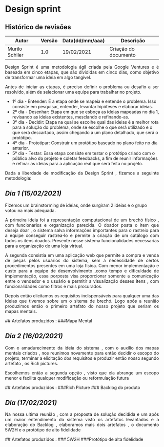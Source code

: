 # Design sprint


## **Histórico de revisões**
Autor | Versão | Data(dd/mm/aaa) | Descrição 
---- | ----------- | ------ | ---------
Murilo Schiler | 1.0 | 19/02/2021 | Criação do documento

<p align="justify">Design Sprint é uma metodologia ágil criada pela Google Ventures e é baseada em cinco etapas, que são divididas em cinco dias, como objetivo de transformar uma ideia em algo tangível.</p>

<p align="justify">
Antes de iniciar as etapas, é preciso definir o problema ou desafio a ser resolvido, além de selecionar uma equipe para trabalhar no projeto.</p>



<ul>
<li>1º dia - Entender: É a etapa onde se mapeia e entende o problema. Isso consiste em pesquisar, entender, levantar hipóteses e elaborar ideias.</li>
<li>2º dia - Desenhar: Etapa em que se esboça as ideias mapeadas no dia 1, revisando as ideias existentes, mesclando e refinando-as.</li>
<li>3º dia - Decidir: Etapa na qual se escolhe qual das ideias é a melhor rota para a solução do problema, onde se escolhe o que será utilizado e o que será descartado, assim chegando a um plano detalhado, que será o protótipo.</li>
<li>4º dia - Prototipar: Construir um protótipo baseado no plano feito no dia anterior.</li>
<li>5º dia - Testar: Essa etapa consiste em testar o protótipo criado com o público alvo do projeto e coletar feedbacks, a fim de reunir informações e refinar as ideias para a aplicação real que será feita no projeto.</li>

</ul>

<p align="justify">
Dada a liberdade de modificação da Design Sprint , fizemos a seguinte metodologia:
</p>

## *Dia 1 (15/02/2021)*
Fizemos um brainstorming de ideias, onde surgiram 2 ideias e o grupo votou na mais adequada.


<p align="justify">
A primeira ideia foi a representação computacional de um brechó físico , com funcionarios e organização parecida. O doador posta o item que deseja doar , o sistema salva informações importantes para o rastreio para a equipe conseguir rastrea-lo e permite a criação de um catálogo com todos os itens doados. Presente nesse sistema funcionalidades necessarias para a organização de uma loja virtual.</p>

<p align="justify">
A segunda consistia em uma aplicação web que permite a compra e venda de peças pelos usuarios do sistema, sem a necessidade de certos procedimentos presentes em uma loja fisica. Com menor implementação e custo para a equipe de desenvolvimento ,como tempo e dificuldade de implementação, essa porposta visa proporcionar somente a comunicação entre o vendedor e o usuário e permitir a visualização desses itens , com funcionalidades como filtros e mais procurados.
</p>

<p align="justify">
Depois então elicitamos os requisitos indispensáveis para qualquer uma das ideias que tivemos sobre um o sitema de brechó. Logo após a reunião produzimos então o primeiro artefato do nosso projeto que seriam os mapas mentais. 
</p>
## Artefatos produzidos :
###Mapa Mental

## *Dia 2 (16/02/2021)*
<p align="justify">
Com o amadurecimento da ideia do sistema , com o auxilio dos mapas mentais criados , nos reunimos novamente para então decidir o escopo do projeto, terminar a elicitação dos requisitos e produzir então nosso segundo artefato , os Rich pictures.
</p>

<p align="justify">
Escolhemos então a segunda opção , visto que ela abrange um escopo menor e facilita qualquer modificação ou reformulação futura
</p>
## Artefatos produzidos :
###Rich Picture
### Backlog do produto  


## *Dia  (17/02/2021)*
<p align="justify">
Na nossa ultima reunião , com a proposta de solução decidida e um após um maior entendimento do sistema visto os artefatos levantados e a elaboração do Backlog , elaboramos mais dois artefatos , o documento 5W2H e o protótipo de alto fidelidade
</p>
## Artefatos produzidos :
### 5W2H
###Protótipo de alta fidelidade

